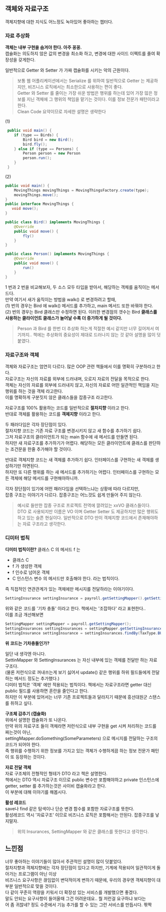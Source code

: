 객체와 자료구조
--

객체지향에 대한 지식도 어느정도 녹아있어 좋아하는 챕터다.  

### 자료 추상화
**객체는 내부 구현을 숨겨야 한다. 아주 꽁꽁.**    
캡슐화는 의도하지 않은 값의 변경을 최소화 하고, 변경에 대한 사이드 이펙트를 줄여 확장성을 갖게한다.  

일반적으로 Getter 와 Setter 가 가짜 캡슐화를 시키는 악의 근원이다.  
> 보통 웹 어플리케이션에서는 Serialize 를 위하여 일반적으로 Getter 는 제공하지만, 비즈니스 로직에서는 최소한으로 사용하는 편이 좋다.    
> Getter 와 Setter 를 줄이는 가장 쉬운 방법은 행위를 하는데 있어 가장 많은 정보를 지닌 객체에 그 행위의 책임을 맡기는 것이다. 이를 정보 전문가 패턴이라고 한다.  
> Clean Code 요약이므로 자세한 설명은 생략한다

(1)
``` java
 public void main() {
    if (type == Birds) {
        Bird bird = new Bird();
        bird.fly();
    } else if (type == Persons) {
        Person person = new Person
        person.run();
    }
 }
```
(2)
``` java
public void main() {
    MovingThings movingThings = MovingThingsFactory.create(type);
    movingThings.move();
}
public interface MovingThings {
   void move();
}

public class Bird() implements MovingThings {
    @Override
    public void move() {
        fly()   
    }
}

public class Person() implements MovingThings {
    @Override
    public void move() {
        run()
    }
}
```

1 번과 2 번을 비교해보자, 두 소스 모두 타입을 받아서, 해당하는 객체를 움직이는 메서드다.  
만약 여기서 새가 움직이는 방법을 walk() 로 변경하려고 할때,  
(1) 번의 경우는 Bird 에 walk() 메서드를 추가하고, main 메서드 또한 바꿔야 한다.  
(2) 번의 경우는 Bird 클래스만 수정하면 된다. 이러한 변경점의 갯수는 Bird **클래스를 사용하는 클라이언트 클래스가 늘어날 수록 더 증가하게 될 것이다.**  

> Person 과 Bird 를 한번 더 추상화 하는게 적절한 예시 같지만 너무 길어져서 여기까지..
책에는 추상화의 중요성이 제대로 드러나지 않는 것 같아 설명을 많이 덧붙였다.


### 자료구조와 객체
객체와 자료구조는 엄연히 다르다. 많은 OOP 관련 책들에서 이를 명확히 구분하라고 한다.  
자료구조는 자신의 자료를 외부에 드러내며, 오로지 자료의 전달을 목적으로 한다.  
객체는 자신의 자료를 외부에 드러내지 않고, 자신의 자료로 어떤 일관적인 책임을 지는 행위를 하는 것을 객체 라고한다.    
이를 명확하게 구분짓지 않은 클래스들을 잡종구조 라고한다.  

자료구조를 100% 활용하는 코드를 일반적으로 **절차지향** 이라고 한다.   
반대로 객체를 활용하는 코드를 **객체지향** 이라고 한다.  

두 패러다임은 각자 장단점이 있다.  
절차지향 코드는 기존 자료 구조를 변경시키지 않고 새 함수를 추가하기 쉽다.  
그저 자료구조의 클라이언트가 되는 main 함수에 새 메서드를 만들면 된다.  
하지만 새 자료구조를 추가하기가 어렵다. 해당하는 모든 클라이언트에 클래스를 판단하는 조건문을 한줄 추가해야 할 것이다.  

반대로 객체지향 코드는 새 객체를 추가하기 쉽다. 인터페이스를 구현하는 새 객체를 생성하기만 하면된다.   
하지만 또 다른 행위를 하는 새 메서드를 추가하기는 어렵다. 인터페이스를 구현하는 모든 객체에 해당 메서드를 구현해야하니까.  

각자 장단점이 있기에 어떤 패러다임을 선택하느냐는 상황에 따라 다르지만,  
잡종 구조는 이야기가 다르다. 잡종구조는 어느것도 쉽게 만들어 주지 않는다.

> 예시로 들만한 잡종 구조로 프로젝트 전역에 깔려있는 xxVO 클래스들이다.
> DTO 로 사용되지만 이름은 VO 이며 Getter Setter 도 제공하지만 많은 행위도 하고 있는 슬픈 현실이다.
> 일반적으로 DTO 만이 객체지향 코드에서 존재해야하는 자료 구조라고 생각한다.

### 디미터 법칙
**디미터 법칙이란?**
클래스 C 의 메서드 f 는 
- 클래스 C
- f 가 생성한 객체
- f 인수로 넘어온 객체
- C 인스턴스 변수
의 메서드만 호출해야 한다. 라는 법칙이다.
  
즉 직접적인 연관관계가 있는 객체에만 메시지를 전달하라는 이야기이다.  

``` java
SettingInsurance settingInsurance = payroll.getSettingMapper().getSettingInsurances().findBy(TaxType.BUSINESS)
```
위와 같은 코드를 '기차 충돌' 이라고 한다. 책에서는 '조잡하다' 라고 표현한다..  
이를 조금 개선해보면

``` java
SettingMapper settingMapper = payroll.getSettingMapper();
SettingInsurances settingInsurances = settingMapper.getSettingInsurances();
SettingInsurance settingInsurance = settingInsurances.findBy(TaxType.BUSINESS);
```

**위 코드는 기차충돌인가?**   

일단 내 생각엔 아니다.  
SettinMapper 와 SettingInsurances 는 자신 내부에 있는 객체를 전달만 하는 자료구조다.  
(물론 저런식으로 꺼내쓰는게 보기 싫어서 update() 같은 행위를 하위 필드들에게 전달하는 메서드 정도는 추가했다.)  
디미터 법칙은 '객체' 에만 적용되는 법칙이다. 책에서는 자료구조라면 getter 대신 public 필드를 사용하면 혼란을 줄인다고 한다.  
하지만 이 부분에 있어서는 너무 기존 프로젝트들과 달라지기 때문에 흥선대원군 스탠스를 취하고 싶다.  

**구조체 감추기 (캡슐화)**  
위에서 설명한 캡슐화가 또 나온다.  
만약 위의 자료구조 들이 객체라면 저런식으로 내부 구현을 get 시켜 처리하는 코드를 짜는것이 아닌,  
settingMapper.doSomething(SomeParameters) 으로 메시지를 전달하는 구조의 코드가 되어야 한다.  
즉 행위를 수행하기 위한 정보를 가지고 있는 객체가 수행하게끔 하는 정보 전문가 패턴이 또 등장하는 것이다.  

**자료 전달 객체**  
자료 구조체의 전형적인 형테가 DTO 라고 책은 설명한다.  
책에서는 DTO 역시 자료구조 이므로 public 변수만 포함해야하고 private 인스턴스에 getter, setter 를 추가하는것은 사이비 캡슐화라고 한다.  
이 부분에 대해 이야기를 해봅시다.

**활성 레코드**  
save나 find 같은 탐색이나 단순 변경 함수를 포함한 자료구조를 뜻한다.  
활성레코드 역시 '자료구조' 이므로 비즈니스 로직은 포함해서는 안된다. 잡종구조를 낳지말자.
> 위의 Insurances, SettingMapper 와 같은 클래스를 뜻한다고 생각한다. 

## 느낀점 
너무 좋아하는 이야기들이 많아서 주관적인 설명이 많이 덧붙었다.  
절차지향과 객체지향에는 각자 장단점이 있다고 하지만, 기계에 적용되어 일관적이게 돌아가는 프로그램이 아닌 이상  
비즈니스 요구사항은 끊임없이 변덕적이게 변하기 때문에, 우리의 경우엔 객체지향이 대부분 일반적으로 맞을 것이다.    
다 같이 꾸준히 역량을 키워서 더 확장성 있는 서비스를 개발했으면 좋겠다.  
말도 안되는 요구사항이 들어올때 그건 어려운데요.. 뭘 저런걸 요구하냐 보다는  
어 좀 귀찮네? 정도 수준에서 기능 추가를 할 수 있는 그런 서비스를 만듭시다. 짞짝  



